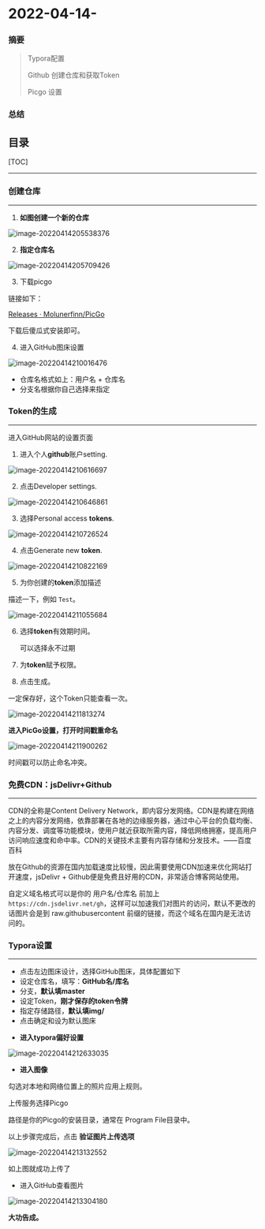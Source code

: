 # 2022-04-14-

### 摘要
> Typora配置
>
> Github 创建仓库和获取Token
>
>  Picgo 设置

### 总结
> 

目录
---
[TOC]

------

### 创建仓库

---

1. **如图创建一个新的仓库**

![image-20220414205538376](https://cdn.jsdelivr.net/gh/sxfinn/Pic/img/202204142055655.png)



2. **指定仓库名**

![image-20220414205709426](https://cdn.jsdelivr.net/gh/sxfinn/Pic/img/202204142057604.png)



3. 下载picgo

链接如下：

[Releases · Molunerfinn/PicGo](https://github.com/Molunerfinn/PicGo/releases)

下载后傻瓜式安装即可。

4. 进入GitHub图床设置

![image-20220414210016476](https://cdn.jsdelivr.net/gh/sxfinn/Pic/img/202204142100587.png)

* 仓库名格式如上：用户名 + 仓库名
* 分支名根据你自己选择来指定



### Token的生成

---

进入GitHub网站的设置页面

1. 进入个人**github**账户setting.

![image-20220414210616697](https://cdn.jsdelivr.net/gh/sxfinn/Pic/img/202204142106894.png)

2. 点击Developer settings.

![image-20220414210646861](https://cdn.jsdelivr.net/gh/sxfinn/Pic/img/202204142106020.png)

3. 选择Personal access **tokens**.

![image-20220414210726524](https://cdn.jsdelivr.net/gh/sxfinn/Pic/img/202204142107635.png)

4. 点击Generate new **token**.

![image-20220414210822169](https://cdn.jsdelivr.net/gh/sxfinn/Pic/img/202204142108277.png)

5. 为你创建的**token**添加描述

描述一下，例如 `Test`。

![image-20220414211055684](https://cdn.jsdelivr.net/gh/sxfinn/Pic/img/202204142110829.png)

6. 选择**token**有效期时间。 

   可以选择永不过期

   

7. 为**token**赋予权限。



8. 点击生成。

一定保存好，这个Token只能查看一次。

![image-20220414211813274](https://cdn.jsdelivr.net/gh/sxfinn/Pic/img/202204142118405.png)



**进入PicGo设置，打开时间戳重命名**

![image-20220414211900262](https://cdn.jsdelivr.net/gh/sxfinn/Pic/img/202204142119369.png)

时间戳可以防止命名冲突。

### 免费CDN：jsDelivr+Github

---

CDN的全称是Content Delivery Network，即内容分发网络。CDN是构建在网络之上的内容分发网络，依靠部署在各地的边缘服务器，通过中心平台的负载均衡、内容分发、调度等功能模块，使用户就近获取所需内容，降低网络拥塞，提高用户访问响应速度和命中率。CDN的关键技术主要有内容存储和分发技术。——百度百科

放在Github的资源在国内加载速度比较慢，因此需要使用CDN加速来优化网站打开速度，jsDelivr + Github便是免费且好用的CDN，非常适合博客网站使用。



自定义域名格式可以是你的 用户名/仓库名 前加上`https://cdn.jsdelivr.net/gh`，这样可以加速我们对图片的访问，默认不更改的话图片会是到 raw.githubusercontent 前缀的链接，而这个域名在国内是无法访问的。



### Typora设置

---

- 点击左边图床设计，选择GitHub图床，具体配置如下
- 设定仓库名，填写：**GitHub名/库名**
- 分支，**默认填master**
- 设定Token，**刚才保存的token令牌**
- 指定存储路径，**默认填img/**
- 点击确定和设为默认图床



* **进入typora偏好设置**

![image-20220414212633035](https://cdn.jsdelivr.net/gh/sxfinn/Pic/img/202204142126180.png)



* **进入图像**

勾选对本地和网络位置上的照片应用上规则。



上传服务选择Picgo

路径是你的Picgo的安装目录，通常在 Program File目录中。



以上步骤完成后，点击 **验证图片上传选项**



![image-20220414213132552](https://cdn.jsdelivr.net/gh/sxfinn/Pic/img/202204142131607.png)

如上图就成功上传了



* 进入GitHub查看图片

![image-20220414213304180](https://cdn.jsdelivr.net/gh/sxfinn/Pic/img/202204142133258.png)



**大功告成。**



